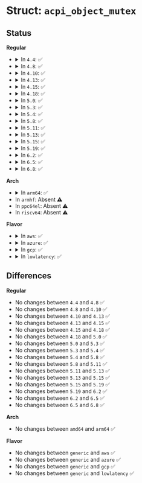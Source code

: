# Struct: <code>acpi_object_mutex</code>

## Status
<b>Regular</b>
<ul>
<li>
<details>
<summary>In <code>4.4</code>: ✅</summary>

```c
struct acpi_object_mutex {
    union acpi_operand_object *next_object;
    u8 descriptor_type;
    u8 type;
    u16 reference_count;
    u8 flags;
    u8 sync_level;
    u16 acquisition_depth;
    void *os_mutex;
    u64 thread_id;
    struct acpi_thread_state *owner_thread;
    union acpi_operand_object *prev;
    union acpi_operand_object *next;
    struct acpi_namespace_node *node;
    u8 original_sync_level;
};
```
</details>
</li>
<li>
<details>
<summary>In <code>4.8</code>: ✅</summary>

```c
struct acpi_object_mutex {
    union acpi_operand_object *next_object;
    u8 descriptor_type;
    u8 type;
    u16 reference_count;
    u8 flags;
    u8 sync_level;
    u16 acquisition_depth;
    void *os_mutex;
    u64 thread_id;
    struct acpi_thread_state *owner_thread;
    union acpi_operand_object *prev;
    union acpi_operand_object *next;
    struct acpi_namespace_node *node;
    u8 original_sync_level;
};
```
</details>
</li>
<li>
<details>
<summary>In <code>4.10</code>: ✅</summary>

```c
struct acpi_object_mutex {
    union acpi_operand_object *next_object;
    u8 descriptor_type;
    u8 type;
    u16 reference_count;
    u8 flags;
    u8 sync_level;
    u16 acquisition_depth;
    void *os_mutex;
    u64 thread_id;
    struct acpi_thread_state *owner_thread;
    union acpi_operand_object *prev;
    union acpi_operand_object *next;
    struct acpi_namespace_node *node;
    u8 original_sync_level;
};
```
</details>
</li>
<li>
<details>
<summary>In <code>4.13</code>: ✅</summary>

```c
struct acpi_object_mutex {
    union acpi_operand_object *next_object;
    u8 descriptor_type;
    u8 type;
    u16 reference_count;
    u8 flags;
    u8 sync_level;
    u16 acquisition_depth;
    void *os_mutex;
    u64 thread_id;
    struct acpi_thread_state *owner_thread;
    union acpi_operand_object *prev;
    union acpi_operand_object *next;
    struct acpi_namespace_node *node;
    u8 original_sync_level;
};
```
</details>
</li>
<li>
<details>
<summary>In <code>4.15</code>: ✅</summary>

```c
struct acpi_object_mutex {
    union acpi_operand_object *next_object;
    u8 descriptor_type;
    u8 type;
    u16 reference_count;
    u8 flags;
    u8 sync_level;
    u16 acquisition_depth;
    void *os_mutex;
    u64 thread_id;
    struct acpi_thread_state *owner_thread;
    union acpi_operand_object *prev;
    union acpi_operand_object *next;
    struct acpi_namespace_node *node;
    u8 original_sync_level;
};
```
</details>
</li>
<li>
<details>
<summary>In <code>4.18</code>: ✅</summary>

```c
struct acpi_object_mutex {
    union acpi_operand_object *next_object;
    u8 descriptor_type;
    u8 type;
    u16 reference_count;
    u8 flags;
    u8 sync_level;
    u16 acquisition_depth;
    void *os_mutex;
    u64 thread_id;
    struct acpi_thread_state *owner_thread;
    union acpi_operand_object *prev;
    union acpi_operand_object *next;
    struct acpi_namespace_node *node;
    u8 original_sync_level;
};
```
</details>
</li>
<li>
<details>
<summary>In <code>5.0</code>: ✅</summary>

```c
struct acpi_object_mutex {
    union acpi_operand_object *next_object;
    u8 descriptor_type;
    u8 type;
    u16 reference_count;
    u8 flags;
    u8 sync_level;
    u16 acquisition_depth;
    void *os_mutex;
    u64 thread_id;
    struct acpi_thread_state *owner_thread;
    union acpi_operand_object *prev;
    union acpi_operand_object *next;
    struct acpi_namespace_node *node;
    u8 original_sync_level;
};
```
</details>
</li>
<li>
<details>
<summary>In <code>5.3</code>: ✅</summary>

```c
struct acpi_object_mutex {
    union acpi_operand_object *next_object;
    u8 descriptor_type;
    u8 type;
    u16 reference_count;
    u8 flags;
    u8 sync_level;
    u16 acquisition_depth;
    void *os_mutex;
    u64 thread_id;
    struct acpi_thread_state *owner_thread;
    union acpi_operand_object *prev;
    union acpi_operand_object *next;
    struct acpi_namespace_node *node;
    u8 original_sync_level;
};
```
</details>
</li>
<li>
<details>
<summary>In <code>5.4</code>: ✅</summary>

```c
struct acpi_object_mutex {
    union acpi_operand_object *next_object;
    u8 descriptor_type;
    u8 type;
    u16 reference_count;
    u8 flags;
    u8 sync_level;
    u16 acquisition_depth;
    void *os_mutex;
    u64 thread_id;
    struct acpi_thread_state *owner_thread;
    union acpi_operand_object *prev;
    union acpi_operand_object *next;
    struct acpi_namespace_node *node;
    u8 original_sync_level;
};
```
</details>
</li>
<li>
<details>
<summary>In <code>5.8</code>: ✅</summary>

```c
struct acpi_object_mutex {
    union acpi_operand_object *next_object;
    u8 descriptor_type;
    u8 type;
    u16 reference_count;
    u8 flags;
    u8 sync_level;
    u16 acquisition_depth;
    void *os_mutex;
    u64 thread_id;
    struct acpi_thread_state *owner_thread;
    union acpi_operand_object *prev;
    union acpi_operand_object *next;
    struct acpi_namespace_node *node;
    u8 original_sync_level;
};
```
</details>
</li>
<li>
<details>
<summary>In <code>5.11</code>: ✅</summary>

```c
struct acpi_object_mutex {
    union acpi_operand_object *next_object;
    u8 descriptor_type;
    u8 type;
    u16 reference_count;
    u8 flags;
    u8 sync_level;
    u16 acquisition_depth;
    void *os_mutex;
    u64 thread_id;
    struct acpi_thread_state *owner_thread;
    union acpi_operand_object *prev;
    union acpi_operand_object *next;
    struct acpi_namespace_node *node;
    u8 original_sync_level;
};
```
</details>
</li>
<li>
<details>
<summary>In <code>5.13</code>: ✅</summary>

```c
struct acpi_object_mutex {
    union acpi_operand_object *next_object;
    u8 descriptor_type;
    u8 type;
    u16 reference_count;
    u8 flags;
    u8 sync_level;
    u16 acquisition_depth;
    void *os_mutex;
    u64 thread_id;
    struct acpi_thread_state *owner_thread;
    union acpi_operand_object *prev;
    union acpi_operand_object *next;
    struct acpi_namespace_node *node;
    u8 original_sync_level;
};
```
</details>
</li>
<li>
<details>
<summary>In <code>5.15</code>: ✅</summary>

```c
struct acpi_object_mutex {
    union acpi_operand_object *next_object;
    u8 descriptor_type;
    u8 type;
    u16 reference_count;
    u8 flags;
    u8 sync_level;
    u16 acquisition_depth;
    void *os_mutex;
    u64 thread_id;
    struct acpi_thread_state *owner_thread;
    union acpi_operand_object *prev;
    union acpi_operand_object *next;
    struct acpi_namespace_node *node;
    u8 original_sync_level;
};
```
</details>
</li>
<li>
<details>
<summary>In <code>5.19</code>: ✅</summary>

```c
struct acpi_object_mutex {
    union acpi_operand_object *next_object;
    u8 descriptor_type;
    u8 type;
    u16 reference_count;
    u8 flags;
    u8 sync_level;
    u16 acquisition_depth;
    void *os_mutex;
    u64 thread_id;
    struct acpi_thread_state *owner_thread;
    union acpi_operand_object *prev;
    union acpi_operand_object *next;
    struct acpi_namespace_node *node;
    u8 original_sync_level;
};
```
</details>
</li>
<li>
<details>
<summary>In <code>6.2</code>: ✅</summary>

```c
struct acpi_object_mutex {
    union acpi_operand_object *next_object;
    u8 descriptor_type;
    u8 type;
    u16 reference_count;
    u8 flags;
    u8 sync_level;
    u16 acquisition_depth;
    void *os_mutex;
    u64 thread_id;
    struct acpi_thread_state *owner_thread;
    union acpi_operand_object *prev;
    union acpi_operand_object *next;
    struct acpi_namespace_node *node;
    u8 original_sync_level;
};
```
</details>
</li>
<li>
<details>
<summary>In <code>6.5</code>: ✅</summary>

```c
struct acpi_object_mutex {
    union acpi_operand_object *next_object;
    u8 descriptor_type;
    u8 type;
    u16 reference_count;
    u8 flags;
    u8 sync_level;
    u16 acquisition_depth;
    void *os_mutex;
    u64 thread_id;
    struct acpi_thread_state *owner_thread;
    union acpi_operand_object *prev;
    union acpi_operand_object *next;
    struct acpi_namespace_node *node;
    u8 original_sync_level;
};
```
</details>
</li>
<li>
<details>
<summary>In <code>6.8</code>: ✅</summary>

```c
struct acpi_object_mutex {
    union acpi_operand_object *next_object;
    u8 descriptor_type;
    u8 type;
    u16 reference_count;
    u8 flags;
    u8 sync_level;
    u16 acquisition_depth;
    void *os_mutex;
    u64 thread_id;
    struct acpi_thread_state *owner_thread;
    union acpi_operand_object *prev;
    union acpi_operand_object *next;
    struct acpi_namespace_node *node;
    u8 original_sync_level;
};
```
</details>
</li>
</ul>
<b>Arch</b>
<ul>
<li>
<details>
<summary>In <code>arm64</code>: ✅</summary>

```c
struct acpi_object_mutex {
    union acpi_operand_object *next_object;
    u8 descriptor_type;
    u8 type;
    u16 reference_count;
    u8 flags;
    u8 sync_level;
    u16 acquisition_depth;
    void *os_mutex;
    u64 thread_id;
    struct acpi_thread_state *owner_thread;
    union acpi_operand_object *prev;
    union acpi_operand_object *next;
    struct acpi_namespace_node *node;
    u8 original_sync_level;
};
```
</details>
</li>
<li>
In <code>armhf</code>: Absent ⚠️
</li>
<li>
In <code>ppc64el</code>: Absent ⚠️
</li>
<li>
In <code>riscv64</code>: Absent ⚠️
</li>
</ul>
<b>Flavor</b>
<ul>
<li>
<details>
<summary>In <code>aws</code>: ✅</summary>

```c
struct acpi_object_mutex {
    union acpi_operand_object *next_object;
    u8 descriptor_type;
    u8 type;
    u16 reference_count;
    u8 flags;
    u8 sync_level;
    u16 acquisition_depth;
    void *os_mutex;
    u64 thread_id;
    struct acpi_thread_state *owner_thread;
    union acpi_operand_object *prev;
    union acpi_operand_object *next;
    struct acpi_namespace_node *node;
    u8 original_sync_level;
};
```
</details>
</li>
<li>
<details>
<summary>In <code>azure</code>: ✅</summary>

```c
struct acpi_object_mutex {
    union acpi_operand_object *next_object;
    u8 descriptor_type;
    u8 type;
    u16 reference_count;
    u8 flags;
    u8 sync_level;
    u16 acquisition_depth;
    void *os_mutex;
    u64 thread_id;
    struct acpi_thread_state *owner_thread;
    union acpi_operand_object *prev;
    union acpi_operand_object *next;
    struct acpi_namespace_node *node;
    u8 original_sync_level;
};
```
</details>
</li>
<li>
<details>
<summary>In <code>gcp</code>: ✅</summary>

```c
struct acpi_object_mutex {
    union acpi_operand_object *next_object;
    u8 descriptor_type;
    u8 type;
    u16 reference_count;
    u8 flags;
    u8 sync_level;
    u16 acquisition_depth;
    void *os_mutex;
    u64 thread_id;
    struct acpi_thread_state *owner_thread;
    union acpi_operand_object *prev;
    union acpi_operand_object *next;
    struct acpi_namespace_node *node;
    u8 original_sync_level;
};
```
</details>
</li>
<li>
<details>
<summary>In <code>lowlatency</code>: ✅</summary>

```c
struct acpi_object_mutex {
    union acpi_operand_object *next_object;
    u8 descriptor_type;
    u8 type;
    u16 reference_count;
    u8 flags;
    u8 sync_level;
    u16 acquisition_depth;
    void *os_mutex;
    u64 thread_id;
    struct acpi_thread_state *owner_thread;
    union acpi_operand_object *prev;
    union acpi_operand_object *next;
    struct acpi_namespace_node *node;
    u8 original_sync_level;
};
```
</details>
</li>
</ul>

## Differences
<b>Regular</b>
<ul>
<li>
No changes between <code>4.4</code> and <code>4.8</code> ✅
</li>
<li>
No changes between <code>4.8</code> and <code>4.10</code> ✅
</li>
<li>
No changes between <code>4.10</code> and <code>4.13</code> ✅
</li>
<li>
No changes between <code>4.13</code> and <code>4.15</code> ✅
</li>
<li>
No changes between <code>4.15</code> and <code>4.18</code> ✅
</li>
<li>
No changes between <code>4.18</code> and <code>5.0</code> ✅
</li>
<li>
No changes between <code>5.0</code> and <code>5.3</code> ✅
</li>
<li>
No changes between <code>5.3</code> and <code>5.4</code> ✅
</li>
<li>
No changes between <code>5.4</code> and <code>5.8</code> ✅
</li>
<li>
No changes between <code>5.8</code> and <code>5.11</code> ✅
</li>
<li>
No changes between <code>5.11</code> and <code>5.13</code> ✅
</li>
<li>
No changes between <code>5.13</code> and <code>5.15</code> ✅
</li>
<li>
No changes between <code>5.15</code> and <code>5.19</code> ✅
</li>
<li>
No changes between <code>5.19</code> and <code>6.2</code> ✅
</li>
<li>
No changes between <code>6.2</code> and <code>6.5</code> ✅
</li>
<li>
No changes between <code>6.5</code> and <code>6.8</code> ✅
</li>
</ul>
<b>Arch</b>
<ul>
<li>
No changes between <code>amd64</code> and <code>arm64</code> ✅
</li>
</ul>
<b>Flavor</b>
<ul>
<li>
No changes between <code>generic</code> and <code>aws</code> ✅
</li>
<li>
No changes between <code>generic</code> and <code>azure</code> ✅
</li>
<li>
No changes between <code>generic</code> and <code>gcp</code> ✅
</li>
<li>
No changes between <code>generic</code> and <code>lowlatency</code> ✅
</li>
</ul>

